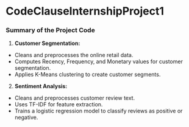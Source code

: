 # CodeClauseInternshipProject1
### Summary of the Project Code
1. **Customer Segmentation:**
  * Cleans and preprocesses the online retail data.
  * Computes Recency, Frequency, and Monetary values for customer segmentation.
  * Applies K-Means clustering to create customer segments.

2. **Sentiment Analysis:**

  * Cleans and preprocesses customer review text.
  * Uses TF-IDF for feature extraction.
  * Trains a logistic regression model to classify reviews as positive or negative.
